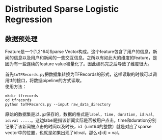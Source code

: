 # Distributed Sparse Logistic Regression

## 数据预处理

Feature是一个[1,2^64]Sparse Vector构成。这个feature包含了用户的信息，新闻的信息以及用户和新闻的一些交互信息。之所以有如此大的维度的feature，是因为有一些连续的feature value被量化了。因此编码完之后导致了维度很大。

首先`toTFRecords.py`把数据集转换为TFRecords的形式，这样读取的时候可以调用tf的接口，将数据pipeline的方式读取。\
使用方法：
```
mkdir tfrecords
cd tfrecords
python toTFRecords.py --input raw_data_directory
```

原始的数据集是以`.gz`保存的，数据的格式是`label, time, duration, id:val, id:val ....，`。这边label是指该新闻实际是否被用户点击，time和duration分别记录了该新闻被点击的时间以及时长，id（uint64的整数）就是对应了sparse vector中的位置，也就是如果出现了id:val，那么x[id] = val。
